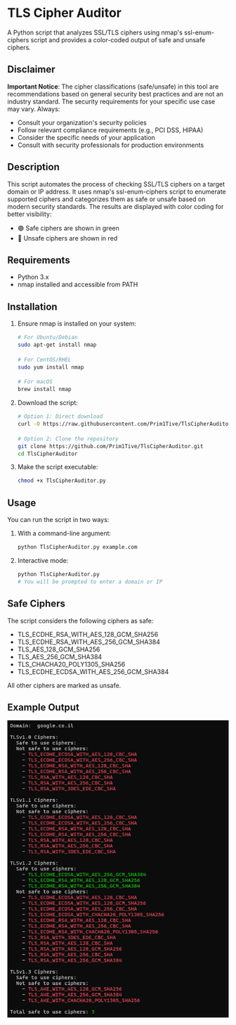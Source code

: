 # TLS Cipher Auditor

A Python script that analyzes SSL/TLS ciphers using nmap's ssl-enum-ciphers script and provides a color-coded output of safe and unsafe ciphers.

## Disclaimer

**Important Notice**: The cipher classifications (safe/unsafe) in this tool are recommendations based on general security best practices and are not an industry standard. The security requirements for your specific use case may vary. Always:
- Consult your organization's security policies
- Follow relevant compliance requirements (e.g., PCI DSS, HIPAA)
- Consider the specific needs of your application
- Consult with security professionals for production environments

## Description

This script automates the process of checking SSL/TLS ciphers on a target domain or IP address. It uses nmap's ssl-enum-ciphers script to enumerate supported ciphers and categorizes them as safe or unsafe based on modern security standards. The results are displayed with color coding for better visibility:
- 🟢 Safe ciphers are shown in green
- 🔴 Unsafe ciphers are shown in red

## Requirements

- Python 3.x
- nmap installed and accessible from PATH

## Installation

1. Ensure nmap is installed on your system:
   ```bash
   # For Ubuntu/Debian
   sudo apt-get install nmap

   # For CentOS/RHEL
   sudo yum install nmap

   # For macOS
   brew install nmap
   ```

2. Download the script:
   ```bash
   # Option 1: Direct download
   curl -O https://raw.githubusercontent.com/Prim1Tive/TlsCipherAuditor/main/TlsCipherAuditor.py
   
   # Option 2: Clone the repository
   git clone https://github.com/Prim1Tive/TlsCipherAuditor.git
   cd TlsCipherAuditor
   ```

3. Make the script executable:
   ```bash
   chmod +x TlsCipherAuditor.py
   ```

## Usage

You can run the script in two ways:

1. With a command-line argument:
   ```bash
   python TlsCipherAuditor.py example.com
   ```

2. Interactive mode:
   ```bash
   python TlsCipherAuditor.py
   # You will be prompted to enter a domain or IP
   ```

## Safe Ciphers

The script considers the following ciphers as safe:
- TLS_ECDHE_RSA_WITH_AES_128_GCM_SHA256
- TLS_ECDHE_RSA_WITH_AES_256_GCM_SHA384
- TLS_AES_128_GCM_SHA256
- TLS_AES_256_GCM_SHA384
- TLS_CHACHA20_POLY1305_SHA256
- TLS_ECDHE_ECDSA_WITH_AES_256_GCM_SHA384

All other ciphers are marked as unsafe.


## Example Output 
![screenshot](/image/cipher-check-output.png "Optional title")